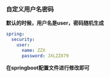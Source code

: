 ### 自定义用户名密码

**默认的时候，用户名是user，密码随机生成**



```yml
spring:
  security:
    user:
      name: ZZX
      password: JXLZZX79
```



**在springboot配置文件进行修改即可**

